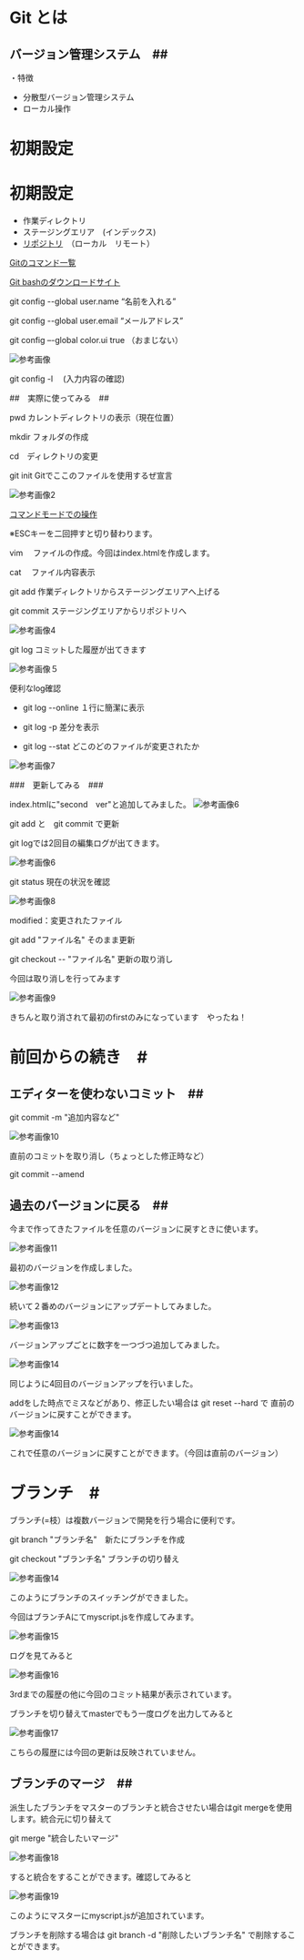 # Git とは #
## バージョン管理システム　##
・特徴

- 分散型バージョン管理システム
- ローカル操作


# 初期設定 # 


# 初期設定  

- 作業ディレクトリ
- ステージングエリア　(インデックス)
- [リポジトリ](http://e-words.jp/w/%E3%83%AA%E3%83%9D%E3%82%B8%E3%83%88%E3%83%AA.html)　（ローカル　リモート）

[Gitのコマンド一覧](https://osdn.jp/magazine/09/03/16/0831212)

[Git bashのダウンロードサイト](https://git-for-windows.github.io/)

git config --global user.name “名前を入れる”

git config --global user.email “メールアドレス”

git config –-global color.ui true （おまじない）

![参考画像](画像/gazou.png)


git config -l 　(入力内容の確認)

##　実際に使ってみる　##

pwd カレントディレクトリの表示（現在位置）

mkdir フォルダの作成

cd　ディレクトリの変更

git init Gitでここのファイルを使用するぜ宣言

![参考画像2](画像/gazou2.png)

[コマンドモードでの操作](http://www.webhtm.net/vim/preserve.htm)

※ESCキーを二回押すと切り替わります。

vim 　ファイルの作成。今回はindex.htmlを作成します。

cat 　ファイル内容表示　

git add  作業ディレクトリからステージングエリアへ上げる

git commit ステージングエリアからリポジトリへ

![参考画像4](画像/gazou4.png)

git log コミットした履歴が出てきます

![参考画像５](画像/gazou5.png)

便利なlog確認
- git log --online １行に簡潔に表示

- git log -p 差分を表示

- git log --stat どこのどのファイルが変更されたか

![参考画像7](画像/gazou7.png)

###　更新してみる　###

index.htmlに"second　ver"と追加してみました。
![参考画像6](画像/gazou6.png)

git add と　git commit で更新

git logでは2回目の編集ログが出てきます。

![参考画像6](画像/gazou10.png)

git status 現在の状況を確認

![参考画像8](画像/gazou8.png)

modified：変更されたファイル

git add "ファイル名" そのまま更新

git checkout -- "ファイル名" 更新の取り消し


今回は取り消しを行ってみます

![参考画像9](画像/gazou9.png)


きちんと取り消されて最初のfirstのみになっています　やったね！

# 前回からの続き　#

## エディターを使わないコミット　##

git commit -m "追加内容など"

![参考画像10](画像/2gazou.jpg)

直前のコミットを取り消し（ちょっとした修正時など）

git commit --amend


## 過去のバージョンに戻る　##

今まで作ってきたファイルを任意のバージョンに戻すときに使います。

![参考画像11](画像/3gazou.jpg)

最初のバージョンを作成しました。

![参考画像12](画像/4gazou.jpg)

続いて２番めのバージョンにアップデートしてみました。

![参考画像13](画像/5gazou.jpg)

バージョンアップごとに数字を一つづつ追加してみました。

![参考画像14](画像/6gazou.jpg)

同じように4回目のバージョンアップを行いました。

addをした時点でミスなどがあり、修正したい場合は git reset --hard で 直前のバージョンに戻すことができます。

![参考画像14](画像/7gazou.jpg)

これで任意のバージョンに戻すことができます。（今回は直前のバージョン）

# ブランチ　#

ブランチ(=枝）は複数バージョンで開発を行う場合に便利です。

git branch "ブランチ名"　新たにブランチを作成

git checkout "ブランチ名" ブランチの切り替え

![参考画像14](画像/git.jpg)

このようにブランチのスイッチングができました。

今回はブランチAにてmyscript.jsを作成してみます。

![参考画像15](画像/git2.jpg)

ログを見てみると

![参考画像16](画像/git3.jpg)

3rdまでの履歴の他に今回のコミット結果が表示されています。

ブランチを切り替えてmasterでもう一度ログを出力してみると

![参考画像17](画像/git4.jpg)

こちらの履歴には今回の更新は反映されていません。



## ブランチのマージ　##

派生したブランチをマスターのブランチと統合させたい場合はgit mergeを使用します。統合元に切り替えて

git merge "統合したいマージ"

![参考画像18](画像/git5.jpg)

すると統合をすることができます。確認してみると

![参考画像19](画像/git6.jpg)

このようにマスターにmyscript.jsが追加されています。

ブランチを削除する場合は git branch -d "削除したいブランチ名" で削除することができます。

